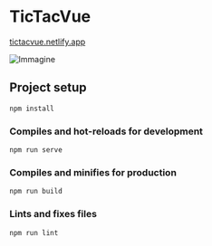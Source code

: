 # TicTacVue

[tictacvue.netlify.app](https://tictacvue.netlify.app/)

![Immagine](https://user-images.githubusercontent.com/84512004/147496515-a27a834b-4c05-4a14-bb13-6f6546b21e11.png)

## Project setup
```
npm install
```

### Compiles and hot-reloads for development
```
npm run serve
```

### Compiles and minifies for production
```
npm run build
```

### Lints and fixes files
```
npm run lint
```
